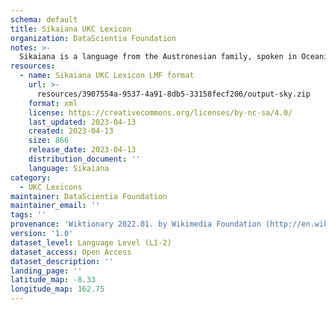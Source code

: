 ```yaml
---
schema: default
title: Sikaiana UKC Lexicon
organization: DataScientia Foundation
notes: >-
  Sikaiana is a language from the Austronesian family, spoken in Oceania. The UKC Lexicon of Sikaiana is represented as a lexico-semantic network. It consists of words, word senses, synsets, as well as sense-level and synset-level relationships.
resources:
  - name: Sikaiana UKC Lexicon LMF format
    url: >-
      resources/3907554a-9537-4a91-8db5-33158fecf206/output-sky.zip
    format: xml
    license: https://creativecommons.org/licenses/by-nc-sa/4.0/
    last_updated: 2023-04-13
    created: 2023-04-13
    size: 866
    release_date: 2023-04-13
    distribution_document: ''
    language: Sikaiana
category:
  - UKC Lexicons
maintainer: DataScientia Foundation
maintainer_email: ''
tags: ''
provenance: 'Wiktionary 2022.01. by Wikimedia Foundation (http://en.wiktionary.org); Princeton WordNet 2.1 by Princeton University (https://wordnet.princeton.edu)'
version: '1.0'
dataset_level: Language Level (L1-2)
dataset_access: Open Access
dataset_description: ''
landing_page: ''
latitude_map: -8.33
longitude_map: 162.75
---
```

